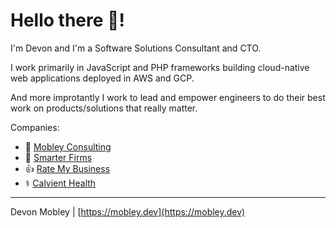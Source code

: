 # Hello there :wave:!
I'm Devon and I'm a Software Solutions Consultant and CTO. 

I work primarily in JavaScript and PHP frameworks building cloud-native web applications deployed in AWS and GCP. 

And more improtantly I work to lead and empower engineers to do their best work on products/solutions that really matter.

Companies:
- 💼 [Mobley Consulting](https://mobley.dev)
- 🧐 [Smarter Firms](https://github.com/smarterfirms/)
- 👍 [Rate My Business](https://github.com/rate-my-business)
- ⚕  [Calvient Health](https://www.calvient.com/)
---
Devon Mobley | [https://mobley.dev](https://mobley.dev)
